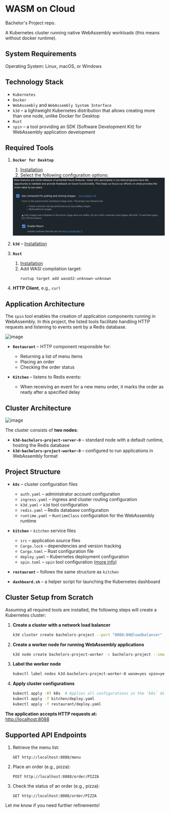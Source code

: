 # **WASM on Cloud**  

Bachelor's Project repo.

A Kubernetes cluster running native WebAssembly workloads (this means without docker runtime).

## **System Requirements**  

Operating System: Linux, macOS, or Windows  

## **Technology Stack**  

- `Kubernetes`  
- `Docker`  
- `WebAssembly` and `WebAssembly System Interface`  
- `k3d` – a lightweight Kubernetes distribution that allows creating more than one node, unlike Docker for Desktop  
- `Rust`  
- `spin` – a tool providing an SDK (Software Development Kit) for WebAssembly application development  

## **Required Tools**  

1. **`Docker for Desktop`**  
   1. [Installation](https://www.docker.com/products/docker-desktop/)  
   2. Select the following configuration options:  

   <img src="./docker-for-desktop-opts.png"/>  

2. **`k3d`** – [Installation](https://k3d.io/v5.6.0/#releases)  
3. **`Rust`**  
   1. [Installation](https://www.rust-lang.org/tools/install)  
   2. Add WASI compilation target:  
      ```bash
      rustup target add wasm32-unknown-unknown
      ```
4. **HTTP Client**, e.g., `curl`  

## **Application Architecture**  

The `spin` tool enables the creation of application components running in WebAssembly. In this project, the listed tools facilitate handling HTTP requests and listening to events sent by a Redis database.  

![image](https://github.com/ogioldat/wasm-on-cloud/assets/46226715/8d3642f3-757d-4982-89eb-61fd02d6a6ac)  

- **`Restaurant`** – HTTP component responsible for:  
  - Returning a list of menu items  
  - Placing an order  
  - Checking the order status  

- **`Kitchen`** – listens to Redis events:  
  - When receiving an event for a new menu order, it marks the order as ready after a specified delay  

## **Cluster Architecture**  

![image](https://github.com/ogioldat/wasm-on-cloud/assets/46226715/639b7c65-e342-476d-985c-ded2cfce47e4)  

The cluster consists of **two nodes**:  

- **`k3d-bachelors-project-server-0`** – standard node with a default runtime, hosting the Redis database  
- **`k3d-bachelors-project-worker-0`** – configured to run applications in WebAssembly format  

## **Project Structure**  

- **`k8s`** – cluster configuration files  
  - `auth.yaml` – administrator account configuration  
  - `ingress.yaml` – ingress and cluster routing configuration  
  - `k3d.yaml` – `k3d` tool configuration  
  - `redis.yaml` – Redis database configuration  
  - `runtime.yaml` – `RuntimeClass` configuration for the WebAssembly runtime  

- **`kitchen`** – `kitchen` service files  
  - `src` – application source files  
  - `Cargo.lock` – dependencies and version tracking  
  - `Cargo.toml` – Rust configuration file  
  - `deploy.yaml` – Kubernetes deployment configuration  
  - `spin.toml` – `spin` tool configuration ([more info](https://developer.fermyon.com/spin/v2/writing-apps))  

- **`restaurant`** – follows the same structure as `kitchen`  

- **`dashboard.sh`** – a helper script for launching the Kubernetes dashboard  

## **Cluster Setup from Scratch**  

Assuming all required tools are installed, the following steps will create a Kubernetes cluster:  

1. **Create a cluster with a network load balancer**  
   ```bash
   k3d cluster create bachelors-project --port "8088:80@loadbalancer"
   ```  

2. **Create a worker node for running WebAssembly applications**  
   ```bash
   k3d node create bachelors-project-worker -c bachelors-project --image="ghcr.io/deislabs/containerd-wasm-shims/examples/k3d:latest"
   ```  

3. **Label the worker node**  
   ```bash
   kubectl label nodes k3d-bachelors-project-worker-0 wasm=yes spin=yes
   ```  

4. **Apply cluster configurations**  
   ```bash
   kubectl apply -Rf k8s  # Applies all configurations in the `k8s` directory
   kubectl apply -f kitchen/deploy.yaml  
   kubectl apply -f restaurant/deploy.yaml  
   ```  

**The application accepts HTTP requests at:**  
[http://localhost:8088](http://localhost:8088)  

## **Supported API Endpoints**  

1. Retrieve the menu list:  
   ```http
   GET http://localhost:8088/menu
   ```  

2. Place an order (e.g., pizza):  
   ```http
   POST http://localhost:8088/order/PIZZA
   ```  

3. Check the status of an order (e.g., pizza):  
   ```http
   GET http://localhost:8088/order/PIZZA
   ```  

Let me know if you need further refinements!
